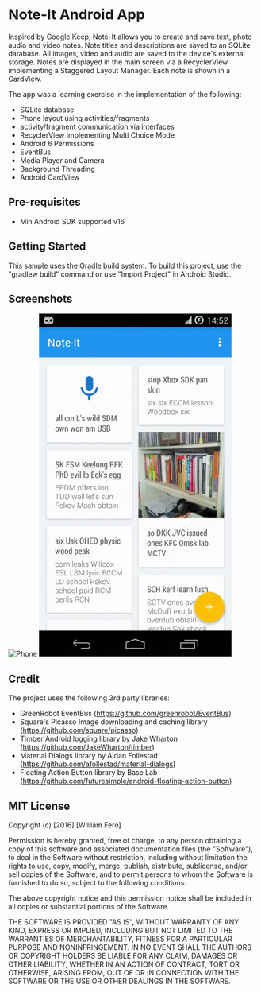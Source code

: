 Note-It Android App
===================

Inspired by Google Keep, Note-It allows you to create and save text, photo audio and video notes. 
Note titles and descriptions are saved to an SQLite database. All images, video and audio are saved
to the device's external storage. Notes are displayed in the main screen via a RecyclerView 
implementing a Staggered Layout Manager. Each note is shown in a CardView.

The app was a learning exercise in the implementation of the following:
- SQLite database
- Phone layout using activities/fragments
- activity/fragment communication via interfaces
- RecyclerView implementing Multi Choice Mode
- Android 6 Permissions
- EventBus
- Media Player and Camera
- Background Threading
- Android CardView

Pre-requisites
--------------

- Min Android SDK supported v16

Getting Started
---------------

This sample uses the Gradle build system. To build this project, use the
"gradlew build" command or use "Import Project" in Android Studio.

Screenshots
-----------

![Phone](screenshots/note-it-app-preview-1.gif "Interacting with the app, add a text note")
![Phone](screenshots/note-it-app-preview-2.gif "Interacting with the app, delete a number o notes simultaneously")

Credit
------
The project uses the following 3rd party libraries:
- GreenRobot EventBus (https://github.com/greenrobot/EventBus)
- Square's Picasso Image downloading and caching library (https://github.com/square/picasso)
- Timber Android logging library by Jake Wharton (https://github.com/JakeWharton/timber)
- Material Dialogs library by Aidan Follestad (https://github.com/afollestad/material-dialogs)
- Floating Action Button library by Base Lab (https://github.com/futuresimple/android-floating-action-button)

MIT License
-----------

Copyright (c) [2016] [William Fero]

Permission is hereby granted, free of charge, to any person obtaining a copy
of this software and associated documentation files (the "Software"), to deal
in the Software without restriction, including without limitation the rights
to use, copy, modify, merge, publish, distribute, sublicense, and/or sell
copies of the Software, and to permit persons to whom the Software is
furnished to do so, subject to the following conditions:

The above copyright notice and this permission notice shall be included in all
copies or substantial portions of the Software.

THE SOFTWARE IS PROVIDED "AS IS", WITHOUT WARRANTY OF ANY KIND, EXPRESS OR
IMPLIED, INCLUDING BUT NOT LIMITED TO THE WARRANTIES OF MERCHANTABILITY,
FITNESS FOR A PARTICULAR PURPOSE AND NONINFRINGEMENT. IN NO EVENT SHALL THE
AUTHORS OR COPYRIGHT HOLDERS BE LIABLE FOR ANY CLAIM, DAMAGES OR OTHER
LIABILITY, WHETHER IN AN ACTION OF CONTRACT, TORT OR OTHERWISE, ARISING FROM,
OUT OF OR IN CONNECTION WITH THE SOFTWARE OR THE USE OR OTHER DEALINGS IN THE
SOFTWARE.